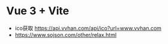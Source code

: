 # Vue 3 + Vite


- ico获取 https://api.vvhan.com/api/ico?url=www.vvhan.com
- https://www.sojson.com/other/relax.html